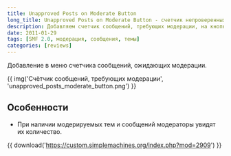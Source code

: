 ```yaml
---
title: Unapproved Posts on Moderate Button
long_title: Unapproved Posts on Moderate Button - счетчик непроверенных сообщений
description: Добавляем счетчик сообщений, требующих модерации, на кнопке "Модерация".
date: 2011-01-29
tags: [SMF 2.0, модерация, сообщения, темы]
categories: [reviews]
---
```


Добавление в меню счетчика сообщений, ожидающих модерации.

<!-- more -->

{{ img('Счётчик сообщений, требующих модерации', 'unapproved_posts_moderate_button.png') }}

## Особенности

* При наличии модерируемых тем и сообщений модераторы увидят их количество.

{{ download('https://custom.simplemachines.org/index.php?mod=2909') }}
